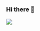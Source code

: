 ### Hi there 👋

<a href="버튼을 눌렀을 때 이동할 링크" target="_blank"><img src="https://img.shields.io/badge/Gmail-EA4335?style=flat-square&logo=Gmail&logoColor=white"/></a>
